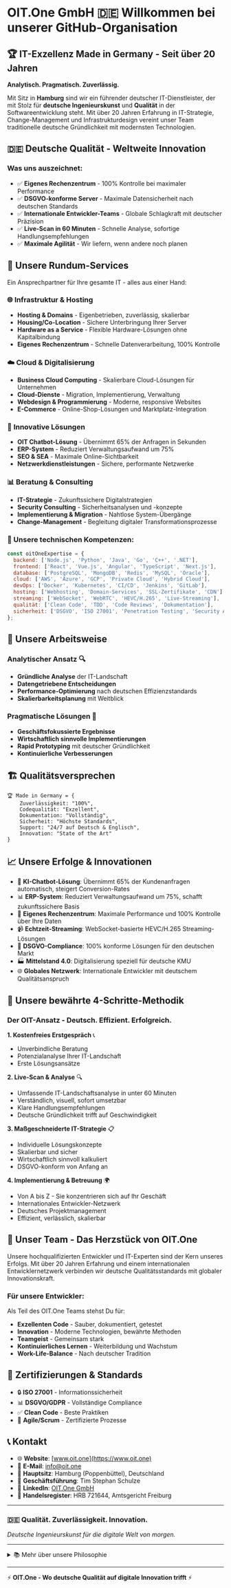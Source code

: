 # OIT.One GmbH 🇩🇪 Willkommen bei unserer GitHub-Organisation

## 🏆 IT-Exzellenz Made in Germany - Seit über 20 Jahren
**Analytisch. Pragmatisch. Zuverlässig.**

Mit Sitz in **Hamburg** sind wir ein führender deutscher IT-Dienstleister, der mit Stolz für **deutsche Ingenieurskunst** und **Qualität** in der Softwareentwicklung steht. Mit über 20 Jahren Erfahrung in IT-Strategie, Change-Management und Infrastrukturdesign vereint unser Team traditionelle deutsche Gründlichkeit mit modernsten Technologien.

## 🇩🇪 Deutsche Qualität - Weltweite Innovation
### Was uns auszeichnet:
- ✅ **Eigenes Rechenzentrum** - 100% Kontrolle bei maximaler Performance
- ✅ **DSGVO-konforme Server** - Maximale Datensicherheit nach deutschen Standards
- ✅ **Internationale Entwickler-Teams** - Globale Schlagkraft mit deutscher Präzision
- ✅ **Live-Scan in 60 Minuten** - Schnelle Analyse, sofortige Handlungsempfehlungen
- ✅ **Maximale Agilität** - Wir liefern, wenn andere noch planen

## 💼 Unsere Rundum-Services
Ein Ansprechpartner für Ihre gesamte IT - alles aus einer Hand:

### 🌐 **Infrastruktur & Hosting**
- **Hosting & Domains** - Eigenbetrieben, zuverlässig, skalierbar
- **Housing/Co-Location** - Sichere Unterbringung Ihrer Server
- **Hardware as a Service** - Flexible Hardware-Lösungen ohne Kapitalbindung
- **Eigenes Rechenzentrum** - Schnelle Datenverarbeitung, 100% Kontrolle

### ☁️ **Cloud & Digitalisierung**
- **Business Cloud Computing** - Skalierbare Cloud-Lösungen für Unternehmen
- **Cloud-Dienste** - Migration, Implementierung, Verwaltung
- **Webdesign & Programmierung** - Moderne, responsive Websites
- **E-Commerce** - Online-Shop-Lösungen und Marktplatz-Integration

### 🤖 **Innovative Lösungen**
- **OIT Chatbot-Lösung** - Übernimmt 65% der Anfragen in Sekunden
- **ERP-System** - Reduziert Verwaltungsaufwand um 75%
- **SEO & SEA** - Maximale Online-Sichtbarkeit
- **Netzwerkdienstleistungen** - Sichere, performante Netzwerke

### 📊 **Beratung & Consulting**
- **IT-Strategie** - Zukunftssichere Digitalstrategien
- **Security Consulting** - Sicherheitsanalysen und -konzepte
- **Implementierung & Migration** - Nahtlose System-Übergänge
- **Change-Management** - Begleitung digitaler Transformationsprozesse

### 🌟 Unsere technischen Kompetenzen:
```javascript
const oitOneExpertise = {
  backend: ['Node.js', 'Python', 'Java', 'Go', 'C++', '.NET'],
  frontend: ['React', 'Vue.js', 'Angular', 'TypeScript', 'Next.js'],
  database: ['PostgreSQL', 'MongoDB', 'Redis', 'MySQL', 'Oracle'],
  cloud: ['AWS', 'Azure', 'GCP', 'Private Cloud', 'Hybrid Cloud'],
  devOps: ['Docker', 'Kubernetes', 'CI/CD', 'Jenkins', 'GitLab'],
  hosting: ['Webhosting', 'Domain-Services', 'SSL-Zertifikate', 'CDN'],
  streaming: ['WebSocket', 'WebRTC', 'HEVC/H.265', 'Live-Streaming'],
  qualität: ['Clean Code', 'TDD', 'Code Reviews', 'Dokumentation'],
  sicherheit: ['DSGVO', 'ISO 27001', 'Penetration Testing', 'Security Audits']
};
```

## 🎯 Unsere Arbeitsweise
### Analytischer Ansatz 🔍
- **Gründliche Analyse** der IT-Landschaft
- **Datengetriebene Entscheidungen**
- **Performance-Optimierung** nach deutschen Effizienzstandards
- **Skalierbarkeitsplanung** mit Weitblick

### Pragmatische Lösungen 💼
- **Geschäftsfokussierte Ergebnisse**
- **Wirtschaftlich sinnvolle Implementierungen**
- **Rapid Prototyping** mit deutscher Gründlichkeit
- **Kontinuierliche Verbesserungen**

## 🏗️ Qualitätsversprechen
```
🏆 Made in Germany = {
    Zuverlässigkeit: "100%",
    Codequalität: "Exzellent",
    Dokumentation: "Vollständig",
    Sicherheit: "Höchste Standards",
    Support: "24/7 auf Deutsch & Englisch",
    Innovation: "State of the Art"
}
```

## 📈 Unsere Erfolge & Innovationen
- 🤖 **KI-Chatbot-Lösung**: Übernimmt 65% der Kundenanfragen automatisch, steigert Conversion-Rates
- 📊 **ERP-System**: Reduziert Verwaltungsaufwand um 75%, schafft zukunftssichere Basis
- 🏢 **Eigenes Rechenzentrum**: Maximale Performance und 100% Kontrolle über Ihre Daten
- 📹 **Echtzeit-Streaming**: WebSocket-basierte HEVC/H.265 Streaming-Lösungen
- 🔐 **DSGVO-Compliance**: 100% konforme Lösungen für den deutschen Markt
- 🏭 **Mittelstand 4.0**: Digitalisierung speziell für deutsche KMU
- 🌐 **Globales Netzwerk**: Internationale Entwickler mit deutschem Qualitätsanspruch

## 🚀 Unsere bewährte 4-Schritte-Methodik
### Der OIT-Ansatz - Deutsch. Effizient. Erfolgreich.

**1. Kostenfreies Erstgespräch** 📞
- Unverbindliche Beratung
- Potenzialanalyse Ihrer IT-Landschaft
- Erste Lösungsansätze

**2. Live-Scan & Analyse** 🔍
- Umfassende IT-Landschaftsanalyse in unter 60 Minuten
- Verständlich, visuell, sofort umsetzbar
- Klare Handlungsempfehlungen
- Deutsche Gründlichkeit trifft auf Geschwindigkeit

**3. Maßgeschneiderte IT-Strategie** 📋
- Individuelle Lösungskonzepte
- Skalierbar und sicher
- Wirtschaftlich sinnvoll kalkuliert
- DSGVO-konform von Anfang an

**4. Implementierung & Betreuung** 🌍
- Von A bis Z - Sie konzentrieren sich auf Ihr Geschäft
- Internationales Entwickler-Netzwerk
- Deutsches Projektmanagement
- Effizient, verlässlich, skalierbar

## 👥 Unser Team - Das Herzstück von OIT.One
Unsere hochqualifizierten Entwickler und IT-Experten sind der Kern unseres Erfolgs. Mit über 20 Jahren Erfahrung und einem internationalen Entwicklernetzwerk verbinden wir deutsche Qualitätsstandards mit globaler Innovationskraft.

### Für unsere Entwickler:
Als Teil des OIT.One Teams stehst Du für:
- **Exzellenten Code** - Sauber, dokumentiert, getestet
- **Innovation** - Moderne Technologien, bewährte Methoden
- **Teamgeist** - Gemeinsam stark
- **Kontinuierliches Lernen** - Weiterbildung und Wachstum
- **Work-Life-Balance** - Nach deutscher Tradition

## 🏅 Zertifizierungen & Standards
- 🔒 **ISO 27001** - Informationssicherheit
- 📊 **DSGVO/GDPR** - Vollständige Compliance
- ✅ **Clean Code** - Beste Praktiken
- 🎯 **Agile/Scrum** - Zertifizierte Prozesse

## 📞 Kontakt
- 🌐 **Website**: [www.oit.one](https://www.oit.one)
- 📧 **E-Mail**: info@oit.one
- 📍 **Hauptsitz**: Hamburg (Poppenbüttel), Deutschland
- 👔 **Geschäftsführung**: Tim Stephan Schulze
- 💼 **LinkedIn**: [OIT.One GmbH](https://de.linkedin.com/company/oit-one-gmbh)
- 🏢 **Handelsregister**: HRB 721644, Amtsgericht Freiburg

---

### 🇩🇪 **Qualität. Zuverlässigkeit. Innovation.**
*Deutsche Ingenieurskunst für die digitale Welt von morgen.*

---

<details>
<summary>📚 Mehr über unsere Philosophie</summary>

### Deutsche Werte in der IT
- **Verantwortung**: Ein Partner, der von der Analyse bis zur Umsetzung Verantwortung übernimmt
- **Effizienz**: Wir liefern, wenn andere noch planen
- **Gründlichkeit**: Deutsche Ingenieurskunst in jedem Detail
- **Innovation**: Wir entwickeln individuelle Lösungen, die andere übersehen
- **Partnerschaft**: Ein Ansprechpartner für Ihre gesamte IT

### Unser Qualitätsanspruch
> "Wir denken voraus & handeln sofort. Mit deutscher Gründlichkeit, internationalem Entwicklernetzwerk und kundenfokussierter Innovationskraft realisieren wir Lösungen, die Bestand haben."

### Unsere Versprechen
- **Live-Analyse in 60 Minuten** - Schnell und präzise
- **75% weniger Verwaltungsaufwand** - Mit unseren ERP-Lösungen
- **65% automatisierte Anfragen** - Durch unsere Chatbot-Technologie
- **100% DSGVO-konform** - Garantierte Datensicherheit
- **24/7 Support** - Immer für Sie da

</details>

---
⚡ **OIT.One - Wo deutsche Qualität auf digitale Innovation trifft** ⚡
